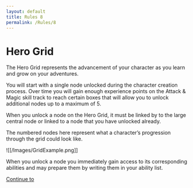 ```yaml
---
layout: default
title: Rules 8
permalink: /Rules/8
---
```

# Hero Grid
The Hero Grid represents the advancement of your character as you learn and grow on your adventures. 

You will start with a single node unlocked during the character creation process. Over time you will gain enough experience points on the Attack & Magic skill track to reach certain boxes that will allow you to unlock additional nodes up to a maximum of 5.

When you unlock a node on the Hero Grid, it must be linked by to the large central node or linked to a node that you have unlocked already. 

The numbered nodes here represent what a character’s progression through the grid could look like.

![[/Images/GridExample.png]]

When you unlock a node you immediately gain access to its corresponding abilities and may prepare them by writing them in your ability list.

[Continue to ]({{site.baseurl}}/Rules/9/) 